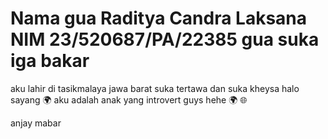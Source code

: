 # Nama gua Raditya Candra Laksana NIM 23/520687/PA/22385 gua suka iga bakar
aku lahir di tasikmalaya jawa barat
suka tertawa dan suka kheysa
halo sayang
🌍
aku adalah anak yang introvert guys hehe
🌍
🌐

anjay mabar 